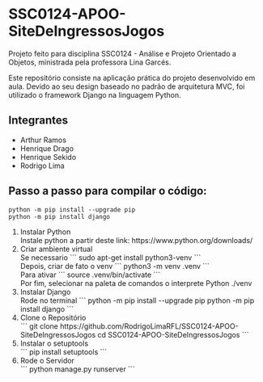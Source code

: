 # SSC0124-APOO-SiteDeIngressosJogos

Projeto feito para disciplina SSC0124 - Análise e Projeto Orientado a Objetos, ministrada pela professora Lina Garcés. 

Este repositório consiste na aplicação prática do projeto desenvolvido em aula. Devido ao seu design baseado no padrão de arquitetura MVC, foi utilizado o framework Django na linguagem Python.

## Integrantes

<ul>
<li> Arthur Ramos </li>
<li> Henrique Drago </li>
<li> Henrique Sekido </li>
<li> Rodrigo Lima </li>
</ul>

## Passo a passo para compilar o código:
  ```
  python -m pip install --upgrade pip
  python -m pip install django
  ```
<ol>
<li> Instalar Python </li>
  Instale python a partir deste link: https://www.python.org/downloads/
<li> Criar ambiente virtual </li>
  Se necessario 
  ```
  sudo apt-get install python3-venv
   ```<br>
  Depois, criar de fato o venv 
   ```
  python3 -m venv .venv
   ```<br>
  Para ativar 
   ```
  source .venv/bin/activate
   ```<br>
  Por fim, selecionar na paleta de comandos o interprete Python ./venv
<li> Instalar Django </li>
  Rode no terminal
  ```
  python -m pip install --upgrade pip
  python -m pip install django
  ```
<li> Clone o Repositório </li>
```
git clone https://github.com/RodrigoLimaRFL/SSC0124-APOO-SiteDeIngressosJogos
cd SSC0124-APOO-SiteDeIngressosJogos
```
<li> Instalar o setuptools </li>
  ```
  pip install setuptools
  ```
<li> Rode o Servidor</li>
  ```
python manage.py runserver
```
</ol>
